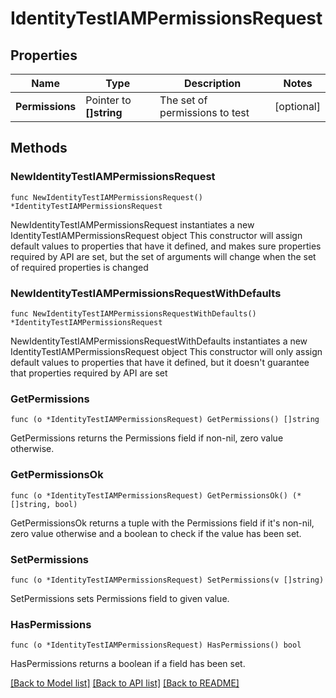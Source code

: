 # IdentityTestIAMPermissionsRequest

## Properties

Name | Type | Description | Notes
------------ | ------------- | ------------- | -------------
**Permissions** | Pointer to **[]string** | The set of permissions to test | [optional] 

## Methods

### NewIdentityTestIAMPermissionsRequest

`func NewIdentityTestIAMPermissionsRequest() *IdentityTestIAMPermissionsRequest`

NewIdentityTestIAMPermissionsRequest instantiates a new IdentityTestIAMPermissionsRequest object
This constructor will assign default values to properties that have it defined,
and makes sure properties required by API are set, but the set of arguments
will change when the set of required properties is changed

### NewIdentityTestIAMPermissionsRequestWithDefaults

`func NewIdentityTestIAMPermissionsRequestWithDefaults() *IdentityTestIAMPermissionsRequest`

NewIdentityTestIAMPermissionsRequestWithDefaults instantiates a new IdentityTestIAMPermissionsRequest object
This constructor will only assign default values to properties that have it defined,
but it doesn't guarantee that properties required by API are set

### GetPermissions

`func (o *IdentityTestIAMPermissionsRequest) GetPermissions() []string`

GetPermissions returns the Permissions field if non-nil, zero value otherwise.

### GetPermissionsOk

`func (o *IdentityTestIAMPermissionsRequest) GetPermissionsOk() (*[]string, bool)`

GetPermissionsOk returns a tuple with the Permissions field if it's non-nil, zero value otherwise
and a boolean to check if the value has been set.

### SetPermissions

`func (o *IdentityTestIAMPermissionsRequest) SetPermissions(v []string)`

SetPermissions sets Permissions field to given value.

### HasPermissions

`func (o *IdentityTestIAMPermissionsRequest) HasPermissions() bool`

HasPermissions returns a boolean if a field has been set.


[[Back to Model list]](../README.md#documentation-for-models) [[Back to API list]](../README.md#documentation-for-api-endpoints) [[Back to README]](../README.md)


